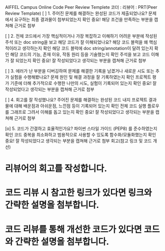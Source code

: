 AIFFEL Campus Online Code Peer Review Templete
코더 : 
리뷰어 : 
PRT(Peer Review Template)
[ ] 1. 주어진 문제를 해결하는 완성된 코드가 제출되었나요?
문제에서 요구하는 최종 결과물이 첨부되었는지 확인
중요! 해당 조건을 만족하는 부분을 캡쳐해 근거로 첨부

[ ] 2. 전체 코드에서 가장 핵심적이거나 가장 복잡하고 이해하기 어려운 부분에 작성된 주석 또는 doc string을 보고 해당 코드가 잘 이해되었나요?
해당 코드 블럭을 왜 핵심적이라고 생각하는지 확인
해당 코드 블럭에 doc string/annotation이 달려 있는지 확인
해당 코드의 기능, 존재 이유, 작동 원리 등을 기술했는지 확인
주석을 보고 코드 이해가 잘 되었는지 확인
중요! 잘 작성되었다고 생각되는 부분을 캡쳐해 근거로 첨부

[ ] 3. 에러가 난 부분을 디버깅하여 문제를 해결한 기록을 남겼거나 새로운 시도 또는 추가 실험을 수행해봤나요?
문제 원인 및 해결 과정을 잘 기록하였는지 확인
프로젝트 평가 기준에 더해 추가적으로 수행한 나만의 시도, 실험이 기록되어 있는지 확인
중요! 잘 작성되었다고 생각되는 부분을 캡쳐해 근거로 첨부

[ ] 4. 회고를 잘 작성했나요?
주어진 문제를 해결하는 완성된 코드 내지 프로젝트 결과물에 대해 배운점과 아쉬운점, 느낀점 등이 기록되어 있는지 확인
전체 코드 실행 플로우를 그래프로 그려서 이해를 돕고 있는지 확인
중요! 잘 작성되었다고 생각되는 부분을 캡쳐해 근거로 첨부

[o] 5. 코드가 간결하고 효율적인가요?
파이썬 스타일 가이드 (PEP8) 를 준수하였는지 확인
코드 중복을 최소화하고 범용적으로 사용할 수 있도록 함수화/모듈화했는지 확인
중요! 잘 작성되었다고 생각되는 부분을 캡쳐해 근거로 첨부
회고(참고 링크 및 코드 개선)

# 리뷰어의 회고를 작성합니다.
# 코드 리뷰 시 참고한 링크가 있다면 링크와 간략한 설명을 첨부합니다.
# 코드 리뷰를 통해 개선한 코드가 있다면 코드와 간략한 설명을 첨부합니다.
